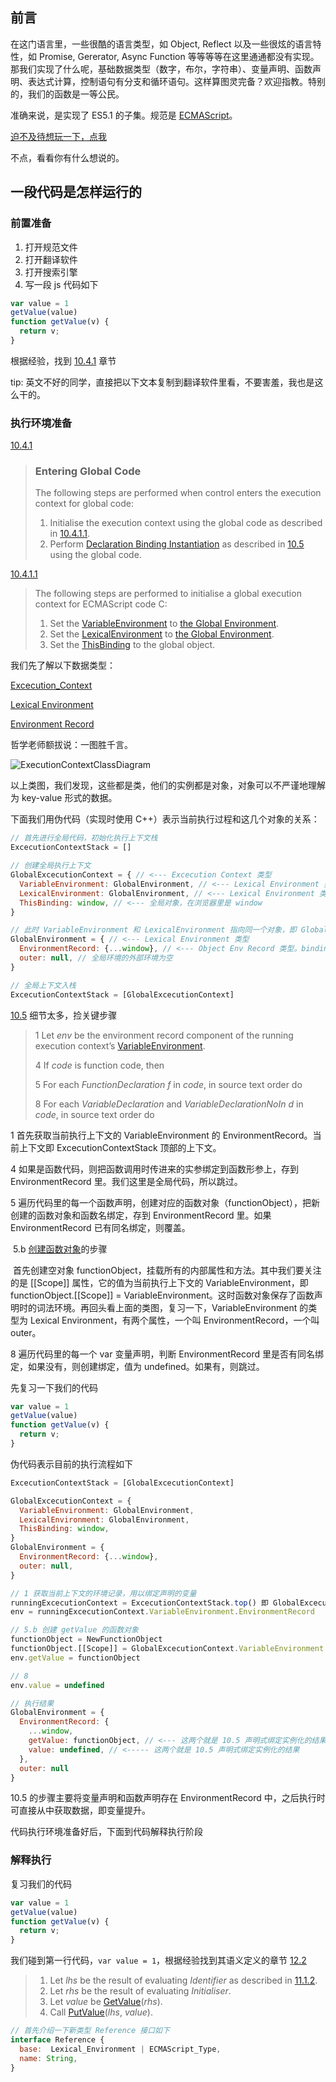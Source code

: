## 前言

在这门语言里，一些很酷的语言类型，如 Object, Reflect 以及一些很炫的语言特性，如 Promise, Gererator, Async Function 等等等等在这里通通都没有实现。那我们实现了什么呢，基础数据类型（数字，布尔，字符串）、变量声明、函数声明、表达式计算，控制语句有分支和循环语句。这样算图灵完备？欢迎指教。特别的，我们的函数是一等公民。

准确来说，是实现了 ES5.1 的子集。规范是 [ECMAScript](https://262.ecma-international.org/5.1/)。

[迫不及待想玩一下，点我](https://github.com/halolantern/slowjs)

不点，看看你有什么想说的。

## 一段代码是怎样运行的

### 前置准备

1. 打开规范文件
2. 打开翻译软件
3. 打开搜索引擎
4. 写一段 js 代码如下

```js
var value = 1
getValue(value) 
function getValue(v) {
  return v;
}
```

根据经验，找到 [10.4.1](https://262.ecma-international.org/5.1/#sec-10.4.1) 章节

tip: 英文不好的同学，直接把以下文本复制到翻译软件里看，不要害羞，我也是这么干的。

### 执行环境准备

[10.4.1](https://262.ecma-international.org/5.1/#sec-10.4.1)

>### Entering Global Code
>
>The following steps are performed when control enters the execution context for global code:
>
>1. Initialise the execution context using the global code as described in [10.4.1.1](https://262.ecma-international.org/5.1/#sec-10.4.1.1).
>2. Perform [Declaration Binding Instantiation](https://262.ecma-international.org/5.1/#sec-10.5) as described in [10.5](https://262.ecma-international.org/5.1/#sec-10.5) using the global code.

[10.4.1.1](https://262.ecma-international.org/5.1/#sec-10.4.1.1)

> The following steps are performed to initialise a global execution context for ECMAScript code C:
>
> 1. Set the [VariableEnvironment](https://262.ecma-international.org/5.1/#sec-10.3) to [the Global Environment](https://262.ecma-international.org/5.1/#sec-10.2.3).
> 2. Set the [LexicalEnvironment](https://262.ecma-international.org/5.1/#sec-10.3) to [the Global Environment](https://262.ecma-international.org/5.1/#sec-10.2.3).
> 3. Set the [ThisBinding](https://262.ecma-international.org/5.1/#sec-10.3) to the global object.

我们先了解以下数据类型：

[Excecution_Context](https://262.ecma-international.org/5.1/#sec-10.3)

[Lexical Environment](https://262.ecma-international.org/5.1/#sec-10.2)

[Environment Record](https://262.ecma-international.org/5.1/#sec-10.2.1)

哲学老师额拔说：一图胜千言。

![ExecutionContextClassDiagram](https://raw.githubusercontent.com/halolantern/blog/main/images/ExecutionContextClassDiagram.png)

以上类图，我们发现，这些都是类，他们的实例都是对象，对象可以不严谨地理解为 key-value 形式的数据。

下面我们用伪代码（实现时使用 C++）表示当前执行过程和这几个对象的关系：

```js
// 首先进行全局代码，初始化执行上下文栈
ExcecutionContextStack = []

// 创建全局执行上下文
GlobalExcecutionContext = { // <--- Excecution Context 类型
  VariableEnvironment: GlobalEnvironment, // <--- Lexical Environment 类型
  LexicalEnvironment: GlobalEnvironment, // <--- Lexical Environment 类型
  ThisBinding: window, // <--- 全局对象，在浏览器里是 window
}

// 此时 VariableEnvironment 和 LexicalEnvironment 指向同一个对象，即 GlobalEnvironment
GlobalEnvironment = { // <--- Lexical Environment 类型
  EnvironmentRecord: {...window}, // <--- Object Env Record 类型。bindingObject 为 globalobject, 即 window。所以该记录里拥有 window 上大部分的属性
  outer: null, // 全局环境的外部环境为空
}

// 全局上下文入栈
ExcecutionContextStack = [GlobalExcecutionContext]

```

 [10.5](https://262.ecma-international.org/5.1/#sec-10.5) 细节太多，捡关键步骤

> 1 Let *env* be the environment record component of the running execution context’s [VariableEnvironment](https://262.ecma-international.org/5.1/#sec-10.3).
>
> 4 If *code* is function code, then
>
> 5 For each *FunctionDeclaration* *f* in *code*, in source text order do
>
> 8 For each *VariableDeclaration* and *VariableDeclarationNoIn* *d* in *code*, in source text order do

1 首先获取当前执行上下文的 VariableEnvironment 的 EnvironmentRecord。当前上下文即 ExcecutionContextStack 顶部的上下文。

4 如果是函数代码，则把函数调用时传进来的实参绑定到函数形参上，存到 EnvironmentRecord 里。我们这里是全局代码，所以跳过。

5 遍历代码里的每一个函数声明，创建对应的函数对象（functionObject），把新创建的函数对象和函数名绑定，存到 EnvironmentRecord 里。如果 EnvironmentRecord 已有同名绑定，则覆盖。

​	5.b [创建函数对象](https://262.ecma-international.org/5.1/#sec-13.2)的步骤

​		首先创建空对象 functionObject，挂载所有的内部属性和方法。其中我们要关注的是 [[Scope]] 属性，它的值为当前执行上下文的 VariableEnvironment，即 functionObject.[[Scope]] = VariableEnvironment。这时函数对象保存了函数声明时的词法环境。再回头看上面的类图，复习一下，VariableEnvironment 的类型为 Lexical Environment，有两个属性，一个叫 EnvironmentRecord，一个叫 outer。

8 遍历代码里的每一个 var 变量声明，判断 EnvironmentRecord 里是否有同名绑定，如果没有，则创建绑定，值为 undefined。如果有，则跳过。

先复习一下我们的代码

```js
var value = 1
getValue(value) 
function getValue(v) {
  return v;
}
```

伪代码表示目前的执行流程如下

```js
ExcecutionContextStack = [GlobalExcecutionContext]

GlobalExcecutionContext = {
  VariableEnvironment: GlobalEnvironment,
  LexicalEnvironment: GlobalEnvironment,
  ThisBinding: window,
}
GlobalEnvironment = {
  EnvironmentRecord: {...window},
  outer: null,
}

// 1 获取当前上下文的环境记录，用以绑定声明的变量
runningExcecutionContext = ExcecutionContextStack.top() 即 GlobalExcecutionContext
env = runningExcecutionContext.VariableEnvironment.EnvironmentRecord

// 5.b 创建 getValue 的函数对象 
functionObject = NewFunctionObject
functionObject.[[Scope]] = GlobalExcecutionContext.VariableEnvironment
env.getValue = functionObject

// 8
env.value = undefined

// 执行结果
GlobalEnvironment = {
  EnvironmentRecord: {
    ...window,
    getValue: functionObject, // <--- 这两个就是 10.5 声明式绑定实例化的结果
    value: undefined, // <----- 这两个就是 10.5 声明式绑定实例化的结果
  },
  outer: null
}
```

10.5 的步骤主要将变量声明和函数声明存在 EnvironmentRecord 中，之后执行时可直接从中获取数据，即变量提升。

代码执行环境准备好后，下面到代码解释执行阶段

### 解释执行

复习我们的代码

```js
var value = 1
getValue(value) 
function getValue(v) {
  return v;
}
```

我们碰到第一行代码，`var value = 1`，根据经验找到其语义定义的章节 [12.2](https://262.ecma-international.org/5.1/#sec-12.2)

> 1. Let *lhs* be the result of evaluating *Identifier* as described in [11.1.2](https://262.ecma-international.org/5.1/#sec-11.1.2).
> 2. Let *rhs* be the result of evaluating *Initialiser*.
> 3. Let *value* be [GetValue](https://262.ecma-international.org/5.1/#sec-8.7.1)(*rhs*).
> 4. Call [PutValue](https://262.ecma-international.org/5.1/#sec-8.7.2)(*lhs*, *value*).

```js
// 首先介绍一下新类型 Reference 接口如下
interface Reference {
  base:  Lexical_Environment | ECMAScript_Type,
  name: String,
}
```

